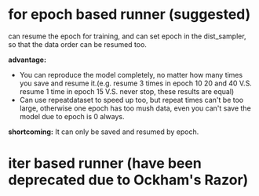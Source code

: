 # for epoch based runner (suggested)
can resume the epoch for training, and can set epoch in the dist_sampler, so that the data order can be resumed too.

**advantage:** 
* You can reproduce the model completely, no matter how many times you save and resume it.(e.g. resume 3 times in epoch 10 20 and 40 V.S. resume 1 time in epoch 15 V.S. never stop, these results are equal) 
* Can use repeatdataset to speed up too, but repeat times can't be too large, otherwise one epoch has too mush data, even you can't save the model due to epoch is 0 always.  

**shortcoming:** It can only be saved and resumed by epoch.


# iter based runner  (have been deprecated due to Ockham's Razor)